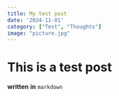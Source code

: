 ```yaml
---
title: My test post
date: '2024-11-01'
category: ["Test", "Thoughts"]
image: "picture.jpg"
---
```


# This is a test post

__written__ **in** `markdown`

